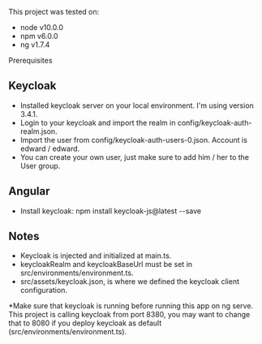 This project was tested on:
 - node v10.0.0
 - npm v6.0.0
 - ng v1.7.4

Prerequisites

Keycloak
--
 - Installed keycloak server on your local environment. I'm using version 3.4.1.
 - Login to your keycloak and import the realm in config/keycloak-auth-realm.json.
 - Import the user from config/keycloak-auth-users-0.json. Account is edward / edward.
 - You can create your own user, just make sure to add him / her to the User group.
 
Angular
--
 - Install keycloak: npm install keycloak-js@latest --save 
 
Notes
--
  - Keycloak is injected and initialized at main.ts.
  - keycloakRealm and keycloakBaseUrl must be set in src/environments/environment.ts.
  - src/assets/keycloak.json, is where we defined the keycloak client configuration.
  
  
*Make sure that keycloak is running before running this app on ng serve. This project is calling keycloak from port 8380, you may want to change that to 8080 if you deploy keycloak as default (src/environments/environment.ts).